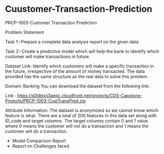 # Cuustomer-Transaction-Prediction

PRCP-1003-Customer Transaction
 Prediction

Problem Statement

Task 1:-Prepare a complete data analysis report on the given data.

Task 2:-Create a predictive model which will help the bank to identify which customer will make transactions in future.


Dataset Link:
          Identify which customers will make a specific transaction in the future, irrespective of the amount of money transacted. The data provided has the same structure as the real data to solve this problem.

Domain: Banking
You can download the dataset from the following link:


Link : https://d3ilbtxij3aepc.cloudfront.net/projects/CDS-Capstone-Projects/PRCP-1003-CustTransPred.zip

Attribute Information:
The dataset is anonymized so we cannot know which feature is what. There are a total of 200 features in this data set along with ID_code and target columns. The target columns contain 0 and 1 value where 0 means the customer will not do a transaction and 1 means the customer will do a transaction.

* Model Comparison Report
* Report on Challenges faced
